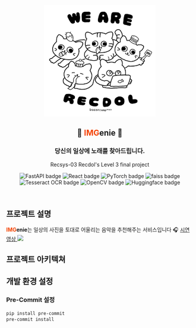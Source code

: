 <div align="center">
  <br>
  <picture>
    <source srcset="./docs/imgs/dark-logo.png" media="(prefers-color-scheme: dark)">
    <img width="300" src="./docs/imgs/light-logo.png">
  </picture>
  <h2>🎵 <span style="color: #F44402">IMG</span>enie 🎵</h2>
  <h3>당신의 일상에 노래를 찾아드립니다.</h3>
  <p>Recsys-03 Recdol's Level 3 final project</p>
  <p align="center">
    <img src="https://img.shields.io/badge/FastAPI-009688?style=flat-square&logo=FastAPI&logoColor=white" alt="FastAPI badge">
    <img src="https://img.shields.io/badge/React-61DAFB?style=flat-square&logo=react&logoColor=black" alt="React badge">
    <img src="https://img.shields.io/badge/PyTorch-EE4C2C?style=flat-square&logo=PyTorch&logoColor=white" alt="PyTorch badge">
    <img src="https://img.shields.io/badge/Faiss-0467DF?style=flat-square&logo=meta&logoColor=white" alt="faiss badge">
    <img src="https://img.shields.io/badge/Tesseract OCR-ea4335?style=flat-square&logo=google&logoColor=white" alt="Tesseract OCR badge">
    <img src="https://img.shields.io/badge/OpenCV-5C3EE8?style=flat-square&logo=opencv&logoColor=white" alt="OpenCV badge">
    <img src="https://img.shields.io/badge/Huggingface-FFD21E?style=flat-square&logo=huggingface&logoColor=white" alt="Huggingface badge">
  </p>
</div>
<br>

## 프로젝트 설명

<strong><span style="color: #F44402">IMG</span>enie</strong>는 일상의 사진을 토대로 어울리는 음악을 추천해주는 서비스입니다 🎧
<a href="https://youtu.be/mlpkmxorWVs">시연 영상 <img src="https://www.youtube.com/favicon.ico"></a>

## 프로젝트 아키텍쳐

## 개발 환경 설정

### Pre-Commit 설정

```bash
pip install pre-commit
pre-commit install
```
